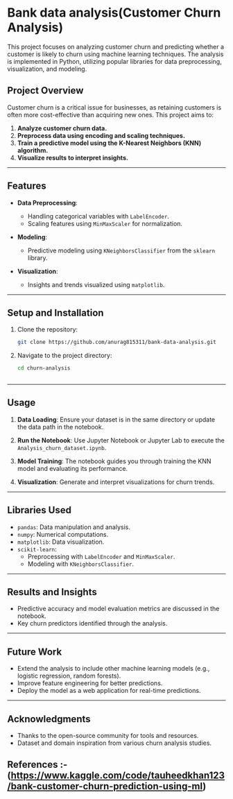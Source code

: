 

# Bank data analysis(Customer Churn Analysis)

This project focuses on analyzing customer churn and predicting whether a customer is likely to churn using machine learning techniques. The analysis is implemented in Python, utilizing popular libraries for data preprocessing, visualization, and modeling.

## Project Overview

Customer churn is a critical issue for businesses, as retaining customers is often more cost-effective than acquiring new ones. This project aims to:

1. **Analyze customer churn data.**
2. **Preprocess data using encoding and scaling techniques.**
3. **Train a predictive model using the K-Nearest Neighbors (KNN) algorithm.**
4. **Visualize results to interpret insights.**

---

## Features

- **Data Preprocessing**: 
  - Handling categorical variables with `LabelEncoder`.
  - Scaling features using `MinMaxScaler` for normalization.

- **Modeling**:
  - Predictive modeling using `KNeighborsClassifier` from the `sklearn` library.
  
- **Visualization**:
  - Insights and trends visualized using `matplotlib`.

---

## Setup and Installation

1. Clone the repository:
   ```bash
   git clone https://github.com/anurag815311/bank-data-analysis.git
   ```
2. Navigate to the project directory:
   ```bash
   cd churn-analysis
 

---

## Usage

1. **Data Loading**:
   Ensure your dataset is in the same directory or update the data path in the notebook.

2. **Run the Notebook**:
   Use Jupyter Notebook or Jupyter Lab to execute the `Analysis_churn_dataset.ipynb`.

3. **Model Training**:
   The notebook guides you through training the KNN model and evaluating its performance.

4. **Visualization**:
   Generate and interpret visualizations for churn trends.

---

## Libraries Used

- `pandas`: Data manipulation and analysis.
- `numpy`: Numerical computations.
- `matplotlib`: Data visualization.
- `scikit-learn`:
  - Preprocessing with `LabelEncoder` and `MinMaxScaler`.
  - Modeling with `KNeighborsClassifier`.

---

## Results and Insights

- Predictive accuracy and model evaluation metrics are discussed in the notebook.
- Key churn predictors identified through the analysis.

---

## Future Work

- Extend the analysis to include other machine learning models (e.g., logistic regression, random forests).
- Improve feature engineering for better predictions.
- Deploy the model as a web application for real-time predictions.

---



## Acknowledgments

- Thanks to the open-source community for tools and resources.
- Dataset and domain inspiration from various churn analysis studies.

## References :- (https://www.kaggle.com/code/tauheedkhan123/bank-customer-churn-prediction-using-ml)